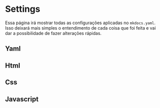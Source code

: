 # Settings

Essa página irá mostrar todas as configurações aplicadas no `mkdocs.yaml`. Isso deixará mais simples o entendimento de cada coisa que foi feita e vai dar a possibilidade de fazer alterações rápidas.

## Yaml

## Html

## Css

## Javascript